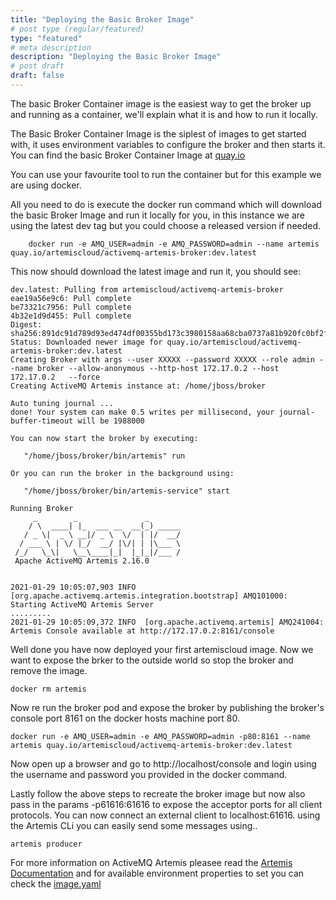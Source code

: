 ```yaml
---
title: "Deploying the Basic Broker Image"
# post type (regular/featured)
type: "featured"
# meta description
description: "Deploying the Basic Broker Image"
# post draft
draft: false
---
```


The basic Broker Container image is the easiest way to get the broker up and running as a container, we'll explain what it is and how to run it locally.

The Basic Broker Container Image is the siplest of images to get started with, it uses environment variables to configure the broker and then starts it. 
You can find the basic Broker Container Image at [quay.io](https://quay.io/repository/artemiscloud/activemq-artemis-broker) 

You can use your favourite tool to run the container but for this example we are using docker.

All you need to do is execute the docker run command which will download the basic Broker Image and run it locally for you, 
in this instance we are using the latest dev tag but you could choose a released version if needed.  

```shell script
    docker run -e AMQ_USER=admin -e AMQ_PASSWORD=admin --name artemis quay.io/artemiscloud/activemq-artemis-broker:dev.latest
```

This now should download the latest image and run it, you should see:


```shell script
dev.latest: Pulling from artemiscloud/activemq-artemis-broker
eae19a56e9c6: Pull complete 
be73321c7956: Pull complete 
4b32e1d9d455: Pull complete 
Digest: sha256:891dc91d789d93ed474df00355bd173c3980158aa68cba0737a81b920fc0bf2f
Status: Downloaded newer image for quay.io/artemiscloud/activemq-artemis-broker:dev.latest
Creating Broker with args --user XXXXX --password XXXXX --role admin --name broker --allow-anonymous --http-host 172.17.0.2 --host 172.17.0.2   --force
Creating ActiveMQ Artemis instance at: /home/jboss/broker

Auto tuning journal ...
done! Your system can make 0.5 writes per millisecond, your journal-buffer-timeout will be 1988000

You can now start the broker by executing:  

   "/home/jboss/broker/bin/artemis" run

Or you can run the broker in the background using:

   "/home/jboss/broker/bin/artemis-service" start

Running Broker
     _        _               _
    / \  ____| |_  ___ __  __(_) _____
   / _ \|  _ \ __|/ _ \  \/  | |/  __/
  / ___ \ | \/ |_/  __/ |\/| | |\___ \
 /_/   \_\|   \__\____|_|  |_|_|/___ /
 Apache ActiveMQ Artemis 2.16.0


2021-01-29 10:05:07,903 INFO  [org.apache.activemq.artemis.integration.bootstrap] AMQ101000: Starting ActiveMQ Artemis Server
.........
2021-01-29 10:05:09,372 INFO  [org.apache.activemq.artemis] AMQ241004: Artemis Console available at http://172.17.0.2:8161/console
``` 

Well done you have now deployed your first artemiscloud image. Now we want to expose the brker to the outside world so 
stop the broker and remove the image.

```shell script
docker rm artemis
```

Now re run the broker pod and expose the broker by publishing the broker's console port 8161 on the docker hosts machine port 80.

```shell script
docker run -e AMQ_USER=admin -e AMQ_PASSWORD=admin -p80:8161 --name artemis quay.io/artemiscloud/activemq-artemis-broker:dev.latest
```
Now open up a browser and go to http://localhost/console and login using the username and password you provided in the docker command.

Lastly follow the above steps to recreate the broker image but now also pass in the params -p61616:61616 to expose the acceptor 
ports for all client protocols. You can now connect an external client to localhost:61616. using the Artemis CLi you can 
easily send some messages using..

```shell script
artemis producer
```

For more information on ActiveMQ Artemis pleasee read the [Artemis Documentation](https://activemq.apache.org/components/artemis/documentation/)
and for available environment properties to set you can check the [image.yaml](https://github.com/artemiscloud/activemq-artemis-broker-image/blob/master/image.yaml)